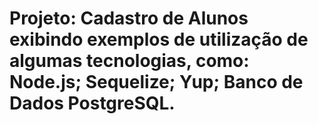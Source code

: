 # Projeto: Cadastro de Alunos exibindo exemplos de utilização de algumas tecnologias, como: Node.js; Sequelize; Yup; Banco de Dados PostgreSQL.
